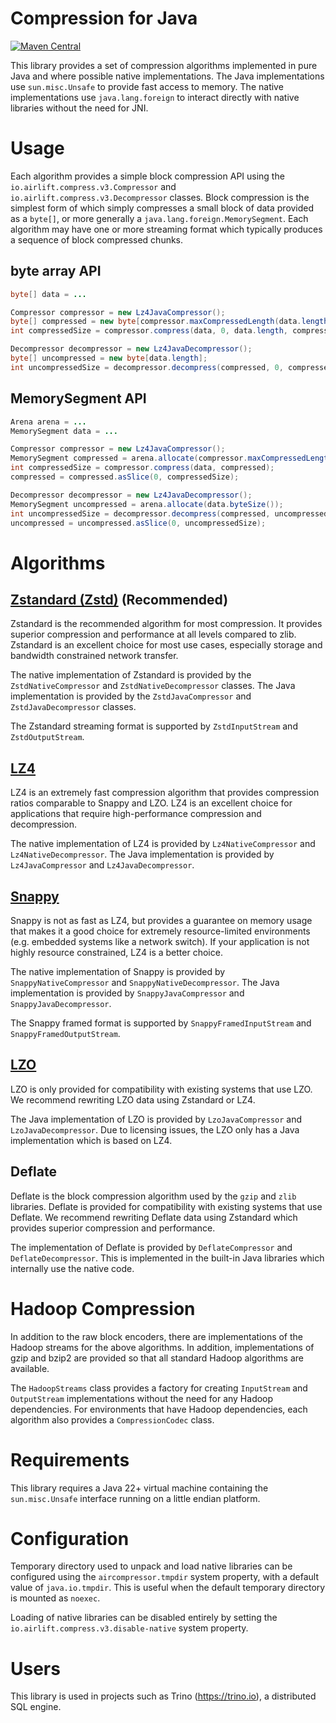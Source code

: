 # Compression for Java
[![Maven Central](https://img.shields.io/maven-central/v/io.airlift/aircompressor-v3.svg?label=Maven%20Central)](https://search.maven.org/#search%7Cga%7C1%7Cg%3A%22io.airlift%22%20AND%20a%3A%22aircompressor-v3%22)

This library provides a set of compression algorithms implemented in pure Java and 
where possible native implementations. The Java implementations use `sun.misc.Unsafe`
to provide fast access to memory. The native implementations use `java.lang.foreign`
to interact directly with native libraries without the need for JNI.

# Usage

Each algorithm provides a simple block compression API using the `io.airlift.compress.v3.Compressor` 
and `io.airlift.compress.v3.Decompressor` classes. Block compression is the simplest form of
which simply compresses a small block of data provided as a `byte[]`, or more generally a
`java.lang.foreign.MemorySegment`. Each algorithm may have one or more streaming format
which typically produces a sequence of block compressed chunks.

## byte array API
```java
byte[] data = ...

Compressor compressor = new Lz4JavaCompressor();
byte[] compressed = new byte[compressor.maxCompressedLength(data.length)];
int compressedSize = compressor.compress(data, 0, data.length, compressed, 0, compressed.length);

Decompressor decompressor = new Lz4JavaDecompressor();
byte[] uncompressed = new byte[data.length];
int uncompressedSize = decompressor.decompress(compressed, 0, compressedSize, uncompressed, 0, uncompressed.length);
```

## MemorySegment API
```java
Arena arena = ...
MemorySegment data = ...

Compressor compressor = new Lz4JavaCompressor();
MemorySegment compressed = arena.allocate(compressor.maxCompressedLength(toIntExact(data.byteSize())));
int compressedSize = compressor.compress(data, compressed);
compressed = compressed.asSlice(0, compressedSize);

Decompressor decompressor = new Lz4JavaDecompressor();
MemorySegment uncompressed = arena.allocate(data.byteSize());
int uncompressedSize = decompressor.decompress(compressed, uncompressed);
uncompressed = uncompressed.asSlice(0, uncompressedSize);
```

# Algorithms

## [Zstandard (Zstd)](https://facebook.github.io/zstd/) **(Recommended)**
Zstandard is the recommended algorithm for most compression. It provides
superior compression and performance at all levels compared to zlib. Zstandard is
an excellent choice for most use cases, especially storage and bandwidth constrained
network transfer.

The native implementation of Zstandard is provided by the `ZstdNativeCompressor` and
`ZstdNativeDecompressor` classes. The Java implementation is provided by the
`ZstdJavaCompressor` and `ZstdJavaDecompressor` classes.

The Zstandard streaming format is supported by `ZstdInputStream` and `ZstdOutputStream`.

## [LZ4](https://lz4.org/)
LZ4 is an extremely fast compression algorithm that provides compression ratios comparable
to Snappy and LZO. LZ4 is an excellent choice for applications that require high-performance
compression and decompression.

The native implementation of LZ4 is provided by `Lz4NativeCompressor` and `Lz4NativeDecompressor`.
The Java implementation is provided by `Lz4JavaCompressor` and `Lz4JavaDecompressor`.

## [Snappy](https://google.github.io/snappy/)
Snappy is not as fast as LZ4, but provides a guarantee on memory usage that makes it a good
choice for extremely resource-limited environments (e.g. embedded systems like a network 
switch). If your application is not highly resource constrained, LZ4 is a better choice.

The native implementation of Snappy is provided by `SnappyNativeCompressor` and `SnappyNativeDecompressor`.
The Java implementation is provided by `SnappyJavaCompressor` and `SnappyJavaDecompressor`.

The Snappy framed format is supported by `SnappyFramedInputStream` and `SnappyFramedOutputStream`.

## [LZO](https://www.oberhumer.com/opensource/lzo/) 
LZO is only provided for compatibility with existing systems that use LZO. We recommend 
rewriting LZO data using Zstandard or LZ4. 

The Java implementation of LZO is provided by `LzoJavaCompressor` and `LzoJavaDecompressor`.
Due to licensing issues, the LZO only has a Java implementation which is based on LZ4.

## Deflate
Deflate is the block compression algorithm used by the `gzip` and `zlib` libraries. Deflate is
provided for compatibility with existing systems that use Deflate. We recommend rewriting
Deflate data using Zstandard which provides superior compression and performance.

The implementation of Deflate is provided by `DeflateCompressor` and `DeflateDecompressor`.
This is implemented in the built-in Java libraries which internally use the native code.

# Hadoop Compression

In addition to the raw block encoders, there are implementations of the
Hadoop streams for the above algorithms. In addition, implementations of
gzip and bzip2 are provided so that all standard Hadoop algorithms are available.

The `HadoopStreams` class provides a factory for creating `InputStream` and `OutputStream`
implementations without the need for any Hadoop dependencies.  For environments 
that have Hadoop dependencies, each algorithm also provides a `CompressionCodec` class.

# Requirements

This library requires a Java 22+ virtual machine containing the `sun.misc.Unsafe` interface running on a little endian platform.

# Configuration

Temporary directory used to unpack and load native libraries can be configured using the `aircompressor.tmpdir` system property,
with a default value of `java.io.tmpdir`. This is useful when the default temporary directory is mounted as `noexec`.

Loading of native libraries can be disabled entirely by setting the `io.airlift.compress.v3.disable-native` system property.

# Users

This library is used in projects such as Trino (https://trino.io), a distributed SQL engine.
